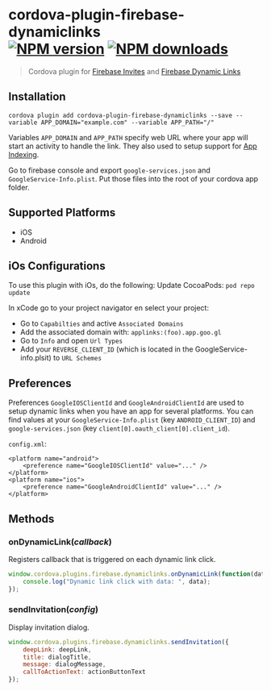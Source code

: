 # cordova-plugin-firebase-dynamiclinks<br>[![NPM version][npm-version]][npm-url] [![NPM downloads][npm-downloads]][npm-url]
> Cordova plugin for [Firebase Invites](https://firebase.google.com/docs/invites/) and [Firebase Dynamic Links](https://firebase.google.com/docs/dynamic-links/)
 
## Installation

    cordova plugin add cordova-plugin-firebase-dynamiclinks --save --variable APP_DOMAIN="example.com" --variable APP_PATH="/"

Variables `APP_DOMAIN` and `APP_PATH` specify web URL where your app will start an activity to handle the link. They also used to setup support for [App Indexing](https://firebase.google.com/docs/app-indexing/).

Go to firebase console and export `google-services.json` and `GoogleService-Info.plist`. Put those files into the root of your cordova app folder.

## Supported Platforms

- iOS
- Android

## iOs Configurations

To use this plugin with iOs, do the following:
Update CocoaPods:
```pod repo update```

In xCode go to your project navigator en select your project:
- Go to `Capabilties` and active `Associated Domains`
- Add the associated domain with: ```applinks:(foo).app.goo.gl```
- Go to `Info` and open `Url Types`
- Add your `REVERSE_CLIENT_ID` (which is located in the GoogleService-info.plsit) to `URL Schemes`


## Preferences

Preferences `GoogleIOSClientId` and `GoogleAndroidClientId` are used to setup dynamic links when you have an app for several platforms. You can find values at your `GoogleService-Info.plist` (key `ANDROID_CLIENT_ID`) and `google-services.json` (key `client[0].oauth_client[0].client_id`).

`config.xml`:
```
<platform name="android">
    <preference name="GoogleIOSClientId" value="..." />
</platform>
<platform name="ios">
    <preference name="GoogleAndroidClientId" value="..." />
</platform>
```

## Methods

### onDynamicLink(_callback_)
Registers callback that is triggered on each dynamic link click.
```js
window.cordova.plugins.firebase.dynamiclinks.onDynamicLink(function(data) {
    console.log("Dynamic link click with data: ", data);
});
```

### sendInvitation(_config_)
Display invitation dialog.
```js
window.cordova.plugins.firebase.dynamiclinks.sendInvitation({
    deepLink: deepLink,
    title: dialogTitle,
    message: dialogMessage,
    callToActionText: actionButtonText
});
```

[npm-url]: https://www.npmjs.com/package/cordova-plugin-firebase-dynamiclinks
[npm-version]: https://img.shields.io/npm/v/cordova-plugin-firebase-dynamiclinks.svg
[npm-downloads]: https://img.shields.io/npm/dt/cordova-plugin-firebase-dynamiclinks.svg

